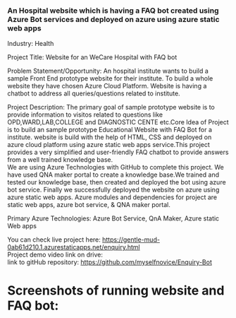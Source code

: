 <h3>An Hospital website which is having a FAQ bot created using Azure Bot services and deployed on azure using azure static web apps</h3>
Industry: Health

Project Title: Website for an WeCare Hospital with FAQ bot

Problem Statement/Opportunity: An hospital institute wants to build a sample Front End prototype website for their institute. To build a whole website they have chosen Azure Cloud Platform. Website is having a chatbot to address all queries/questions related to institute.<br>

Project Description: The primary goal of sample prototype website is to provide information to visitos related to questions like OPD,WARD,LAB,COLLEGE and DIAGNOSTIC CENTE etc.Core Idea of Project is to build an sample prototype Educational Website with FAQ Bot for a institute. website is build with the help of HTML, CSS and deployed on azure cloud platform using azure static web apps service.This project provides a very simplified and user-friendly FAQ chatbot to provide answers from a well trained knowledge base.</br>
We are using Azure Technologies with GitHub to complete this project. We have used QNA maker portal to create a knowledge base.We trained and tested our knowledge base, then created and deployed the bot using azure bot service. Finally we successfully deployed the website on azure using azure static web apps. Azure modules and dependencies for project are static web apps, azure bot service, & QNA maker portal.

Primary Azure Technologies: Azure Bot Service, QnA Maker, Azure static Web apps

You can check live project here: https://gentle-mud-0ab61d210.1.azurestaticapps.net/enquiry.html<br>
Project demo video link on drive: <br>
link to gitHub repository: https://github.com/myselfnovice/Enquiry-Bot<br>

<h1>Screenshots of running website and FAQ bot:</h1>
